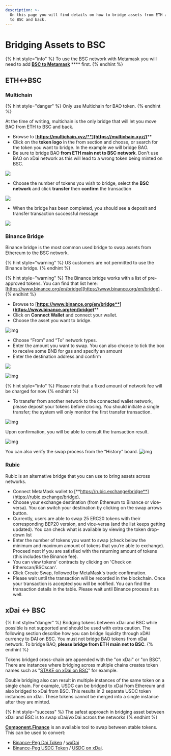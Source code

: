 ```yaml
---
description: >-
  On this page you will find details on how to bridge assets from ETH and xDai
  to BSC and back.
---
```


# Bridging Assets to BSC

{% hint style="info" %}
To use the BSC network with Metamask you will need to add [**BSC to Metamask**](add-bsc-to-metamask.md) **** first.
{% endhint %}

## ETH<->BSC

### Multichain&#x20;

{% hint style="danger" %}
Only use Multichain for BAO token.
{% endhint %}

At the time of writing, multichain is the only bridge that will let you move BAO from ETH to BSC and back.&#x20;

* Browse to [**https://multichain.xyz/**](https://multichain.xyz/)****
* Click on the **token logo** in the from section and choose, or search for the token you want to bridge. In the example we will bridge BAO.
* Be sure to bridge BAO **from ETH main net to BSC network**. Don't use BAO on xDai network as this will lead to a wrong token being minted on BSC.

![](<../../.gitbook/assets/image (77).png>)

* Choose the number of tokens you wish to bridge, select the **BSC network** and click **transfer** then **confirm** the transaction

![](../../.gitbook/assets/baobsc.png)

* When the bridge has been completed, you should see a deposit and transfer transaction successful message

![](<../../.gitbook/assets/image (100).png>)

### Binance Bridge

Binance bridge is the most common used bridge to swap assets from Ethereum to the BSC network.

{% hint style="warning" %}
US customers are not permitted to use the Binance bridge.
{% endhint %}

{% hint style="warning" %}
The Binance bridge works with a list of pre-approved tokens. You can find that list here: [https://www.binance.org/en/bridge](https://www.binance.org/en/bridge) .
{% endhint %}

* Browse to [**https://www.binance.org/en/bridge**](https://www.binance.org/en/bridge)****
* Click on **Connect Wallet** and connect your wallet.
* Choose the asset you want to bridge.

![img](https://lh3.googleusercontent.com/w9ZPn0h6jXTNU7v7l3J85Y0MNNDQgx\_Gb732qK5hqKeU2tBP29GqIjUdeiKuTYxfd825cLxcXrpCoth\_cHAeEesSQxmNA-4rlSt3m1MLHun\_3Cmzg7atHmkvQxEcU\_eSeMv0Nm6P)

* Choose “From” and “To” network types.
* Enter the amount you want to swap. You can also choose to tick the box to receive some BNB for gas and specify an amount&#x20;
* Enter the destination address and confirm

![](<../../.gitbook/assets/image (31).png>)

![img](https://lh6.googleusercontent.com/LPjQPguN2hzRmw\_R0NqxrCCbovWTKx8WclrnKTUIfUc47upsPUZuN7Qoa0rq04nw4upugW429HHHU\_5PNQ7585ExzBf3poRiGDoTCTX7IthtAJGmJa1\_IKnysFHtA4fOpnx\_UpaZ)

{% hint style="info" %}
Please note that a fixed amount of network fee will be charged for now
{% endhint %}

* To transfer from another network to the connected wallet network, please deposit your tokens before closing. You should initiate a single transfer; the system will only monitor the first transfer transaction.

![img](https://lh5.googleusercontent.com/85Q29z-66WsUf047Ub4H-zy-NMGJC9GBt9ogLgYxWLAymkmE8ztARC2hq0argnPSENh8jrKL3aF\_IwrO4qsGAJv055mb1KmhxrL2FHdwusG2l19JYmRdXidy8TvJcOTZKJxwT\_zs)

Upon confirmation, you will be able to consult the transaction result.

![img](https://lh4.googleusercontent.com/z\_\_YhfQgDHhjZaRLtAhcm0ovWYV68Sb5r3qRSArpCtE3hnvP3ngT-jkeQe1q\_0EbKbp\_-iO\_6SUNiseLQN4uM1VSdmcVAJyhS\_mZsFvWEWEk2rlK1GfwHCE\_Xr95y6phE\_jkpo7q)

You can also verify the swap process from the “History” board. ![img](https://lh4.googleusercontent.com/74FfAjGt-NItSTjwNkBXFLTpLkkOGf7LGZ\_ZyIpYusreWvvHilqFlgiL8Npl\_gDAZfXOCcb60KfK\_E3eZa4kE9V\_AbiRTHN-L7MUmpEdhyg8K4jdrdJmyP-qn-iQ-8OliCXm\_g-2)

### Rubic

Rubic is an alternative bridge that you can use to bring assets across networks.

* Connect MetaMask wallet to [**https://rubic.exchange/bridge**](https://rubic.exchange/bridge).
* Choose your exchange destination (from Ethereum to Binance or vice-versa). You can switch your destination by clicking on the swap arrows button.
* Currently, users are able to swap 25 ERC20 tokens with their corresponding BEP20 version, and vice-versa (and the list keeps getting updated). You can check what is available by viewing the token drop-down list
* Enter the number of tokens you want to swap (check below the minimum and maximum amount of tokens that you’re able to exchange). Proceed next if you are satisfied with the returning amount of tokens (this includes the Binance fee).
* You can view tokens' contracts by clicking on 'Check on Etherscan/BSCscan'.&#x20;
* Click Create Swap, followed by MetaMask's trade confirmation.&#x20;
* Please wait until the transaction will be recorded in the blockchain. Once your transaction is accepted you will be notified. You can find the transaction details in the table. Please wait until  Binance process it as well.

## xDai <-> BSC

{% hint style="danger" %}
Bridging tokens between xDai and BSC while possible is not supported and should be used with extra caution. The following section describe how you can bridge liquidity through xDAI currency to DAI on BSC. You must not bridge BAO tokens from xDai network. To bridge BAO, **please bridge from ETH main net to BSC**.
{% endhint %}

Tokens bridged cross-chain are appended with the "on xDai" or "on BSC". There are instances where bridging across multiple chains creates token names such as "[STAKE on xDai on BSC](https://www.bscscan.com/token/0x24e5cf4a0577563d4e7761d14d53c8d0b504e337)" for example.

Double bridging also can result in multiple instances of the same token on a single chain. For example, USDC can be bridged to xDai from Ethereum and also bridged to xDai from BSC. This results in 2 separate USDC token instances on xDai. These tokens cannot be merged into a single instance after they are minted.

{% hint style="success" %}
The safest approach in bridging asset between xDai and BSC is to swap xDai/wxDai across the networks
{% endhint %}

[**Component.Finance**](https://xdai.component.finance/) is an available tool to swap between stable tokens. This can be used to convert:

* [Binance-Peg Dai Token](https://bscscan.com/token/0x1af3f329e8be154074d8769d1ffa4ee058b1dbc3) / [wxDai](https://blockscout.com/xdai/mainnet/tokens/0xe91D153E0b41518A2Ce8Dd3D7944Fa863463a97d/token-transfers)
* [Binance-Peg USDC Token](https://blockscout.com/xdai/mainnet/tokens/0xD10Cc63531a514BBa7789682E487Add1f15A51E2/token-transfers) / [USDC on xDai](https://blockscout.com/xdai/mainnet/tokens/0xDDAfbb505ad214D7b80b1f830fcCc89B60fb7A83/token-transfers).&#x20;

